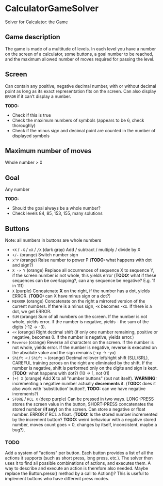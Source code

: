 # CalculatorGameSolver
Solver for Calculator: the Game

## Game description
The game is made of a multitude of levels. In each level you have a number
on the screen of a calculator, some buttons, a goal number to be reached,
and the maximum allowed number of moves required for passing the level.

## Screen
Can contain any positive, negative decimal number, with or without decimal point
as long as its exact representation fits on the screen. Can also display `ERROR`
if it can't display a number.

**TODO:**
* Check if this is true
* Check the maximum numbers of symbols (appears to be 6, check thoroughly)
* Check if the minus sign and decimal point are counted in the number of displayed symbols

## Maximum number of moves
Whole number > 0

## Goal
Any number

**TODO:**
* Should the goal always be a whole number?
* Check levels 84, 85, 153, 155, many solutions

## Buttons

Note: all numbers in buttons are whole numbers

* `+X` / `-X` / `xX` / `/X` (dark gray) Add / subtract / multiply / divide by X
* `+/-` (orange) Switch number sign
* `x^P` (orange) Raise number to power P (**TODO:** what happens with dot and sign?)
* `X -> Y` (orange) Replace all occurrences of sequence X to sequence Y, if the screen number is not whole, this yields error (**TODO:** what if these sequences can be overlapping?, can any sequence be negative? E.g. 11 in 111)
* `X` (purple) Concatenate **X** on the right, if the number has a dot, yields ERROR. (**TODO:** can X have minus sign or a dot?)
* `MIRROR` (orange) Concatenate on the right a mirrored version of the current numbers. If there is a minus sign, -x becomes -xx. If there is a dot, we get ERROR.
* `SUM` (orange) Sum of all numbers on the screen. If the number is not whole, yields error. If the number is negative, yields - the sum of the digits (-12 -> -3).
* `<<` (orange) Right decimal shift (if only one number remaining, positive or negative, becomes 0. If the number is negative, yields error.)
* `Reverse` (orange) Reverse all characters on the screen. If the number is not whole, yields error. If the number is negative, reverse is executed on the absolute value and the sign remains (-xy -> -yx)
* `Shift <` / `Shift >` (orange) Decimal rollover left/right shift (SLL/SRL), CAREFUL training zeroes on the right are eliminated by the shift. If the number is negative, shift is performed only on the digits and sign is kept. (**TODO:** what happens with dot?) (10 -> 1, not 01)
* `[+] X` (orange) Add **X** to all "number buttons" (but not itself). **WARNING:** incrementing a negative number actually **decrements** it. (**TODO:** does it also work with 'substitution' button?, **TODO:** can we have negative increments?)
* `STORE` / `RCL X` (deep purple) Can be pressed in two ways. LONG-PRESS stores the screen value in the button, SHORT-PRESS concatenates the stored number (**if any**) on the screen. Can store a negative or float number. ERROR if RCL a float. (**TODO:** Is the stored number incremented by the increment button? **TODO:** weird behaviour with a negative stored number, moves count goes < 0, changes by itself, inconsistent, maybe a bug?).

### TODO

Add a system of "actions" per button. Each button provides a list of all the actions it supports (such as short press, long press, etc.). The solver then uses it to find all possible combinations of actions, and executes them. A way to describe and execute an action is therefore also needed. Maybe replace the Button.press() method by a call to Action()? This is useful to implement buttons who have different press modes.
